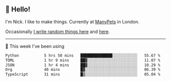 ## 👋 Hello! 

I'm Nick. I like to make things. Currently at [ManyPets](https://manypets.com) in London.

Occasionally [I write random things here](https://nicksnell.com) and [here](https://twitter.com/nicksnell).

-------

🚀 This week I've been using

<!--START_SECTION:waka-->

```txt
Python           5 hrs 50 mins   ██████████████░░░░░░░░░░░   55.67 %
TOML             1 hr 9 mins     ██▓░░░░░░░░░░░░░░░░░░░░░░   11.07 %
JSON             1 hr 4 mins     ██▓░░░░░░░░░░░░░░░░░░░░░░   10.29 %
Org              40 mins         █▓░░░░░░░░░░░░░░░░░░░░░░░   06.39 %
TypeScript       31 mins         █▒░░░░░░░░░░░░░░░░░░░░░░░   05.04 %
```

<!--END_SECTION:waka-->
